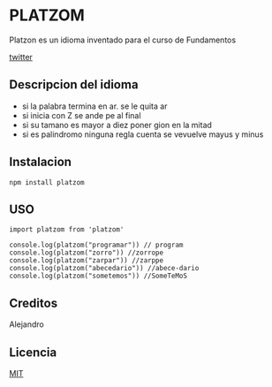 # PLATZOM

Platzon es un idioma inventado para el curso de Fundamentos

[twitter](https://twitter.com/alejo_maichel)

## Descripcion del idioma

- si la palabra termina en ar. se le quita ar
- si inicia con Z se ande pe al final
- si su tamano es mayor a diez poner gion en la mitad
- si es palindromo ninguna regla cuenta se vevuelve mayus y minus

## Instalacion

```
npm install platzom
```

## USO
```
import platzom from 'platzom'

console.log(platzom("programar")) // program
console.log(platzom("zorro")) //zorrope
console.log(platzom("zarpar")) //zarppe
console.log(platzom("abecedario")) //abece-dario
console.log(platzom("sometemos")) //SomeTeMoS
```

## Creditos

Alejandro

## Licencia
[MIT](https://opensource.org/licenses/MIT)